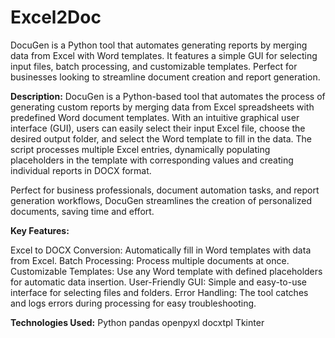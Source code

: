 # Excel2Doc
DocuGen is a Python tool that automates generating reports by merging data from Excel with Word templates. It features a simple GUI for selecting input files, batch processing, and customizable templates. Perfect for businesses looking to streamline document creation and report generation.

**Description:** 
DocuGen is a Python-based tool that automates the process of generating custom reports by merging data from Excel spreadsheets with predefined Word document templates. With an intuitive graphical user interface (GUI), users can easily select their input Excel file, choose the desired output folder, and select the Word template to fill in the data. The script processes multiple Excel entries, dynamically populating placeholders in the template with corresponding values and creating individual reports in DOCX format.

Perfect for business professionals, document automation tasks, and report generation workflows, DocuGen streamlines the creation of personalized documents, saving time and effort.

**Key Features:**

Excel to DOCX Conversion: Automatically fill in Word templates with data from Excel.
Batch Processing: Process multiple documents at once.
Customizable Templates: Use any Word template with defined placeholders for automatic data insertion.
User-Friendly GUI: Simple and easy-to-use interface for selecting files and folders.
Error Handling: The tool catches and logs errors during processing for easy troubleshooting.

**Technologies Used:**
Python
pandas
openpyxl
docxtpl
Tkinter
